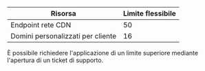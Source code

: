 
| Risorsa | Limite flessibile 
--- | ---
| Endpoint rete CDN | 50
| Domini personalizzati per cliente| 16

È possibile richiedere l'applicazione di un limite superiore mediante l'apertura di un ticket di supporto.

<!---HONumber=Oct15_HO3-->